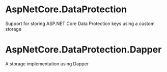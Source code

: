 # AspNetCore.DataProtection
Support for storing ASP.NET Core Data Protection keys using a custom storage

# AspNetCore.DataProtection.Dapper
A storage implementation using Dapper
